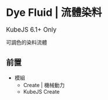 # Dye Fluid | 流體染料

<big> KubeJS 6.1+ Only </big>

可調色的染料流體

## 前置

- 模組
  - Create | 機械動力
  - KubeJS Create